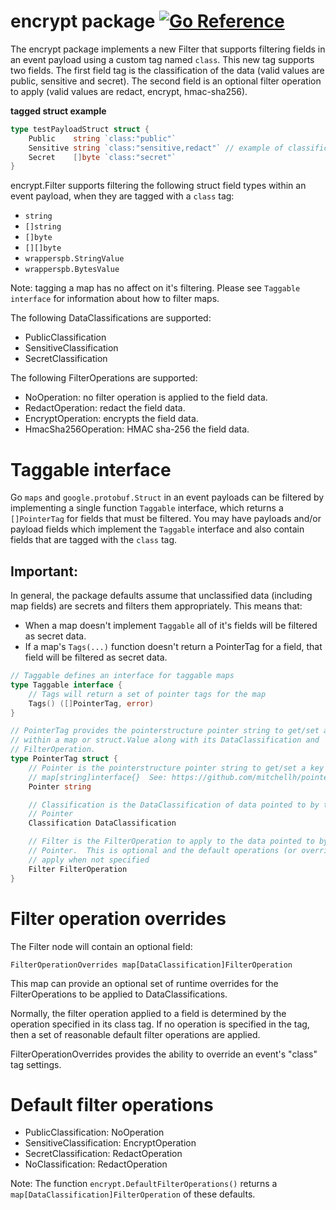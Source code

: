 # encrypt package [![Go Reference](https://pkg.go.dev/badge/github.com/hashicorp/eventlogger/filters/encrypt.svg)](https://pkg.go.dev/github.com/hashicorp/eventlogger/filters/encrypt)

The encrypt package implements a new Filter that supports filtering fields in an
event payload using a custom tag named `class`.  This new tag supports two
fields. The first field tag is the classification of the data (valid values are
public, sensitive and secret).  The second field is an optional filter operation
to apply (valid values are redact, encrypt, hmac-sha256).

**tagged struct example**
```go
type testPayloadStruct struct {
    Public    string `class:"public"`
    Sensitive string `class:"sensitive,redact"` // example of classification,operation
    Secret    []byte `class:"secret"`
}

```

encrypt.Filter supports filtering the following struct field types within an
event payload, when they are tagged with a `class` tag:
* `string`
* `[]string`
* `[]byte`
* `[][]byte`
* `wrapperspb.StringValue`
* `wrapperspb.BytesValue`

Note: tagging a map has no affect on it's filtering.  Please see `Taggable
interface` for information about how to filter maps.

The following DataClassifications are supported:
* PublicClassification
* SensitiveClassification
* SecretClassification

The following FilterOperations are supported:
* NoOperation: no filter operation is applied to the field data.
* RedactOperation: redact the field data. 
* EncryptOperation: encrypts the field data.
* HmacSha256Operation: HMAC sha-256 the field data.



# Taggable interface
Go `maps` and `google.protobuf.Struct` in an event payloads can be filtered by
implementing a single function `Taggable` interface, which returns a
`[]PointerTag` for fields that must be filtered.  You may have payloads and/or
payload fields which implement the `Taggable` interface and also contain fields
that are tagged with the `class` tag.

## Important: 
In general, the package defaults assume that unclassified data (including map
fields) are secrets and filters them appropriately.  This means that:
- When a map doesn't implement `Taggable` all of it's fields will be filtered as
  secret data.
- If a map's `Tags(...)` function doesn't return a PointerTag for a field, that
  field will be filtered as secret data.


```go
// Taggable defines an interface for taggable maps
type Taggable interface {
	// Tags will return a set of pointer tags for the map
	Tags() ([]PointerTag, error)
}

// PointerTag provides the pointerstructure pointer string to get/set a key
// within a map or struct.Value along with its DataClassification and
// FilterOperation.
type PointerTag struct {
	// Pointer is the pointerstructure pointer string to get/set a key within a
	// map[string]interface{}  See: https://github.com/mitchellh/pointerstructure
	Pointer string

	// Classification is the DataClassification of data pointed to by the
	// Pointer
	Classification DataClassification

	// Filter is the FilterOperation to apply to the data pointed to by the
	// Pointer.  This is optional and the default operations (or overrides) will
	// apply when not specified
	Filter FilterOperation
}
``` 

# Filter operation overrides

The Filter node will contain an optional field:

`FilterOperationOverrides map[DataClassification]FilterOperation`

This map can provide an optional set of runtime overrides for the FilterOperations to be applied to DataClassifications.

Normally, the filter operation applied to a field is determined by the operation
specified in its class tag. If no operation is specified in the tag, then a
set of reasonable default filter operations are applied. 

FilterOperationOverrides provides the ability to override an event's "class" tag settings.


# Default filter operations
* PublicClassification: NoOperation
* SensitiveClassification: EncryptOperation
* SecretClassification: RedactOperation
* NoClassification: RedactOperation

Note: The function `encrypt.DefaultFilterOperations()` returns a `map[DataClassification]FilterOperation` of
these defaults. 